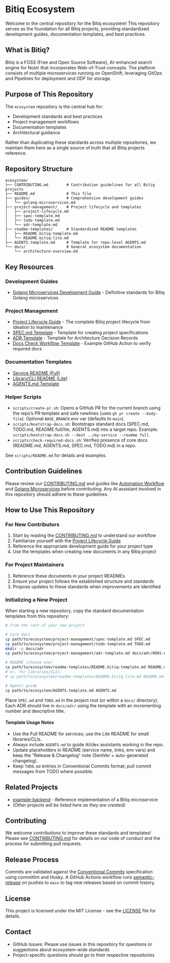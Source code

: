 # Bitiq Ecosystem

Welcome to the central repository for the Bitiq ecosystem! This repository serves as the foundation for all Bitiq projects, providing standardized development guides, documentation templates, and best practices.

## What is Bitiq?

Bitiq is a FOSS (Free and Open Source Software), AI-enhanced search engine for Nostr that incorporates Web-of-Trust concepts. The platform consists of multiple microservices running on OpenShift, leveraging GitOps and Pipelines for deployment and ODF for storage.

## Purpose of This Repository

The `ecosystem` repository is the central hub for:

- Development standards and best practices
- Project management workflows
- Documentation templates
- Architectural guidance

Rather than duplicating these standards across multiple repositories, we maintain them here as a single source of truth that all Bitiq projects reference.

## Repository Structure

```
ecosystem/
├── CONTRIBUTING.md        # Contribution guidelines for all Bitiq projects
├── README.md              # This file
├── guides/                # Comprehensive development guides
│   └── golang-microservices.md 
├── project-management/    # Project lifecycle and templates
│   ├── project-lifecycle.md
│   ├── spec-template.md
│   ├── todo-template.md
│   └── adr-template.md
├── readme-templates/      # Standardized README templates
│   ├── README.bitiq-template.md
│   └── README.bitiq-lite.md
├── AGENTS.template.md     # Template for repo-level AGENTS.md
└── docs/                  # General ecosystem documentation
    └── architecture-overview.md
```

## Key Resources

### Development Guides

- [Golang Microservices Development Guide](guides/golang-microservices.md) - Definitive standards for Bitiq Golang microservices

### Project Management

- [Project Lifecycle Guide](project-management/project-lifecycle.md) - The complete Bitiq project lifecycle from ideation to maintenance
- [SPEC.md Template](project-management/spec-template.md) - Template for creating project specifications
- [ADR Template](project-management/adr-template.md) - Template for Architecture Decision Records
- [Docs Check Workflow Template](project-management/docs-check-workflow.yml) - Example GitHub Action to verify required docs

### Documentation Templates

- [Service README (Full)](readme-templates/README.bitiq-template.md)
- [Library/CLI README (Lite)](readme-templates/README.bitiq-lite.md)
- [AGENTS.md Template](AGENTS.template.md)

### Helper Scripts

- `scripts/create-pr.sh`: Opens a GitHub PR for the current branch using the repo’s PR template and safe newlines (uses `gh pr create --body-file`). Optional `BASE_BRANCH` env var (defaults to `main`).
- `scripts/bootstrap-docs.sh`: Bootstraps standard docs (SPEC.md, TODO.md, README full/lite, AGENTS.md) into a target repo. Example: `scripts/bootstrap-docs.sh --dest ../my-service --readme full`.
- `scripts/check-required-docs.sh`: Verifies presence of core docs (README.md, AGENTS.md, SPEC.md, TODO.md) in a repo.
  
See `scripts/README.md` for details and examples.

## Contribution Guidelines

Please review our [CONTRIBUTING.md](CONTRIBUTING.md) and guides like [Automation Workflow](guides/automation-workflow.md) and [Golang Microservices](guides/golang-microservices.md) before contributing. Any AI assistant involved in this repository should adhere to these guidelines.
## How to Use This Repository

### For New Contributors

1. Start by reading the [CONTRIBUTING.md](CONTRIBUTING.md) to understand our workflow
2. Familiarize yourself with the [Project Lifecycle Guide](project-management/project-lifecycle.md)
3. Reference the appropriate development guide for your project type
4. Use the templates when creating new documents in any Bitiq project

### For Project Maintainers

1. Reference these documents in your project READMEs
2. Ensure your project follows the established structure and standards
3. Propose updates to these standards when improvements are identified

### Initializing a New Project

When starting a new repository, copy the standard documentation templates from this repository:

```bash
# from the root of your new project

# Core docs
cp path/to/ecosystem/project-management/spec-template.md SPEC.md
cp path/to/ecosystem/project-management/todo-template.md TODO.md
mkdir -p docs/adr
cp path/to/ecosystem/project-management/adr-template.md docs/adr/0001-example-decision.md

# README (choose one)
cp path/to/ecosystem/readme-templates/README.bitiq-template.md README.md
# or, for libraries/CLIs:
# cp path/to/ecosystem/readme-templates/README.bitiq-lite.md README.md

# Agents guide
cp path/to/ecosystem/AGENTS.template.md AGENTS.md
```

Place `SPEC.md` and `TODO.md` in the project root (or within a `docs/` directory). Each ADR should live in `docs/adr/` using the template with an incrementing number and descriptive title.

#### Template Usage Notes

- Use the Full README for services; use the Lite README for small libraries/CLIs.
- Always include `AGENTS.md` to guide AI/dev assistants working in the repo.
- Update placeholders in README (service name, links, env vars) and keep the “Release & Changelog” note (SemVer + auto-generated changelog).
- Keep `TODO.md` entries in Conventional Commits format; pull commit messages from TODO where possible.

## Related Projects

- [example-backend](https://github.com/paulcapestany/example-backend) - Reference implementation of a Bitiq microservice
- *(Other projects will be listed here as they are created)*

## Contributing

We welcome contributions to improve these standards and templates! Please see [CONTRIBUTING.md](CONTRIBUTING.md) for details on our code of conduct and the process for submitting pull requests.

## Release Process

Commits are validated against the [Conventional Commits](https://www.conventionalcommits.org/) specification using commitlint and Husky. A GitHub Actions workflow runs [semantic-release](https://semantic-release.gitbook.io) on pushes to `main` to tag new releases based on commit history.

## License

This project is licensed under the MIT License - see the [LICENSE](LICENSE) file for details.

## Contact

- GitHub Issues: Please use issues in this repository for questions or suggestions about ecosystem-wide standards
- Project-specific questions should go to their respective repositories
